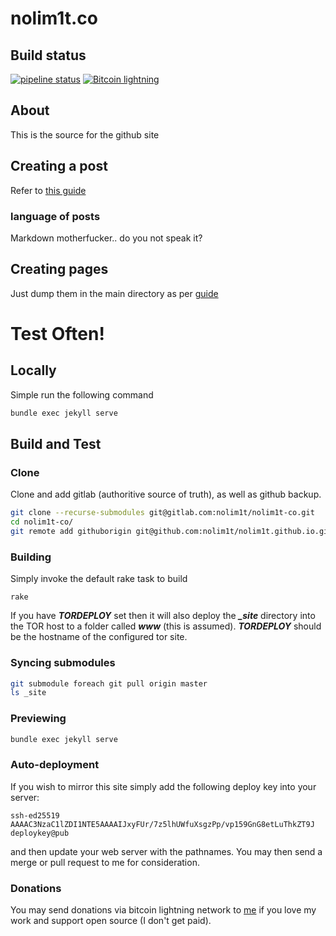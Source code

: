 # nolim1t.co

## Build status

[![pipeline status](https://gitlab.com/nolim1t/nolim1t-co/badges/master/pipeline.svg)](https://gitlab.com/nolim1t/nolim1t-co/commits/master) [![Bitcoin lightning](https://badgen.net/badge/icon/bitcoin-lightning?icon=bitcoin-lightning&label=donate&color=yellow)](https://tippin.me/@nolim1t)

## About
This is the source for the github site

## Creating a post
Refer to [this guide](http://jekyllrb.com/docs/posts/)

### language of posts
Markdown motherfucker.. do you not speak it?

## Creating pages
Just dump them in the main directory as per [guide](http://jekyllrb.com/docs/pages/)

# Test Often!
## Locally
Simple run the following command

```bash
bundle exec jekyll serve
```

## Build and Test

### Clone

Clone and add gitlab (authoritive source of truth), as well as github backup.

```bash
git clone --recurse-submodules git@gitlab.com:nolim1t/nolim1t-co.git
cd nolim1t-co/
git remote add githuborigin git@github.com:nolim1t/nolim1t.github.io.git
```

### Building

Simply invoke the default rake task to build

```
rake
```

If you have ***TORDEPLOY*** set then it will also deploy the ***_site*** directory into the TOR host to a folder called ***www*** (this is assumed). ***TORDEPLOY*** should be the hostname of the configured tor site.


### Syncing submodules

```bash
git submodule foreach git pull origin master
ls _site
```

### Previewing

```bash
bundle exec jekyll serve
```

### Auto-deployment

If you wish to mirror this site simply add the following deploy key into your server:

```
ssh-ed25519 AAAAC3NzaC1lZDI1NTE5AAAAIJxyFUr/7z5lhUWfuXsgzPp/vp159GnG8etLuThkZT9J deploykey@pub
```

and then update your web server with the pathnames. You may then send a merge or pull request to me for consideration.


### Donations

You may send donations via bitcoin lightning network to <a href="https://btl.to/p2qKPlWpWrnX">me</a> if you love my work and support open source (I don't get paid).


